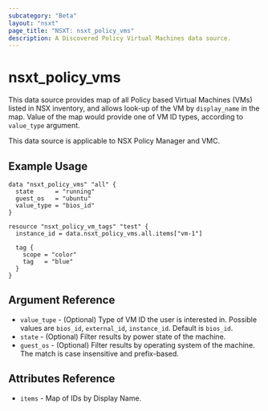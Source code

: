 ```yaml
---
subcategory: "Beta"
layout: "nsxt"
page_title: "NSXT: nsxt_policy_vms"
description: A Discovered Policy Virtual Machines data source.
---
```


# nsxt_policy_vms

This data source provides map of all Policy based Virtual Machines (VMs) listed in NSX inventory, and allows look-up of the VM by `display_name` in the map. Value of the map would provide one of VM ID types, according to `value_type` argument.

This data source is applicable to NSX Policy Manager and VMC.

## Example Usage

```hcl
data "nsxt_policy_vms" "all" {
  state      = "running"
  guest_os   = "ubuntu"
  value_type = "bios_id"
}

resource "nsxt_policy_vm_tags" "test" {
  instance_id = data.nsxt_policy_vms.all.items["vm-1"]

  tag {
    scope = "color"
    tag   = "blue"
  }
}
```

## Argument Reference

* `value_tupe` - (Optional) Type of VM ID the user is interested in. Possible values are `bios_id`, `external_id`, `instance_id`. Default is `bios_id`.
* `state` - (Optional) Filter results by power state of the machine.
* `guest_os` - (Optional) Filter results by operating system of the machine. The match is case insensitive and prefix-based.

## Attributes Reference

* `items` - Map of IDs by Display Name.
